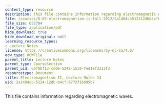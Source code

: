 ```yaml
---
content_type: resource
description: This file contains information regarding electromagnetic waves.
file: /courses/8-07-electromagnetism-ii-fall-2012/2a1404cb512412dbb4cf6772f1b095b7_MIT8_07F12_ln14.pdf
file_size: 652794
file_type: application/pdf
hide_download: true
hide_download_original: null
learning_resource_types:
- Lecture Notes
license: https://creativecommons.org/licenses/by-nc-sa/4.0/
ocw_type: OCWFile
parent_title: Lecture Notes
parent_type: CourseSection
parent_uid: 6bf8bf13-cd06-5248-1530-fed1af3313f3
resourcetype: Document
title: Electromagnetism II, Lecture Notes 14
uid: 2a1404cb-5124-12db-b4cf-6772f1b095b7
---
```

This file contains information regarding electromagnetic waves.